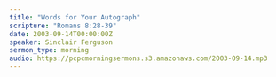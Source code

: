 ```yaml
---
title: "Words for Your Autograph"
scripture: "Romans 8:28-39"
date: 2003-09-14T00:00:00Z
speaker: Sinclair Ferguson
sermon_type: morning
audio: https://pcpcmorningsermons.s3.amazonaws.com/2003-09-14.mp3 
---
```



